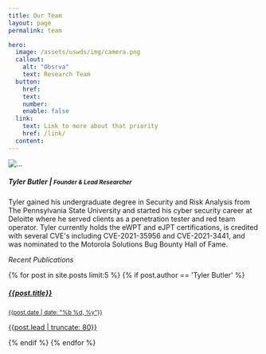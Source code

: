```yaml
---
title: Our Team
layout: page
permalink: team

hero:
  image: /assets/uswds/img/camera.png
  callout:
    alt: "Obsrva"
    text: Research Team
  button:
    href: 
    text: 
    number: 
    enable: false
  link:
    text: Link to more about that priority
    href: /link/
  content: 
---
```


<div class="card mb-3 border-0" style="width: 100%;">
  <div class="row g-0">
    <div class="col-md-4">
      <img src="https://res.cloudinary.com/tbutler-org/image/upload/v1603912192/me_clgeva.jpg" class="img-fluid rounded-start" alt="...">
    </div>
    <div class="col-md-8">
      <div class="card-body">
        <h5 class="card-title"><b>Tyler Butler</b> | <small class="text-muted">Founder & Lead Researcher</small></h5>
        <!-- <i class="fab fa-linkedin-in"></i>
        <i class="fab fa-twitter"></i>
        <i class="fab fa-github"></i>
        <i class="fas fa-envelope-open"></i> -->
        <p class="card-text">Tyler gained his undergraduate degree in Security and Risk Analysis from The Pennsylvania State University and started his cyber security career at Deloitte where he served clients as a penetration tester and red team operator. Tyler currently holds the eWPT and eJPT certifications, is credited with several CVE's including CVE-2021-35956 and CVE-2021-3441, and was nominated to the Motorola Solutions Bug Bounty Hall of Fame.</p>
        <p><i>Recent Publications</i></p>
          <!-- {% for post in site.posts %}
          {% if post.author == 'Tyler Butler' %}
            <a href="{{post.url}}" style="color:black;">{{post.title}}</a>
            <br>
          {% endif %}
          {% endfor %} -->
          <div class="list-group border-0">
          {% for post in site.posts limit:5 %}
          {% if post.author == 'Tyler Butler' %}
          <a href="{{post.url}}" class="list-group-item list-group-item-action border-0" aria-current="true">
            <div class="d-flex w-100 justify-content-between border-0">
              <h5 class="mb-1"><strong>{{post.title}}</strong></h5>
              <small>{{post.date |  date: "%b %d, %y"}}</small>
            </div>
            <p class="mb-1">{{post.lead | truncate: 80}}</p>
          </a>
             {% endif %}
          {% endfor %}
        </div>
        <!-- <p class="card-text"><small class="text-muted">Joined September 2021</small></p> -->
      </div>
    </div>
  </div>
</div>